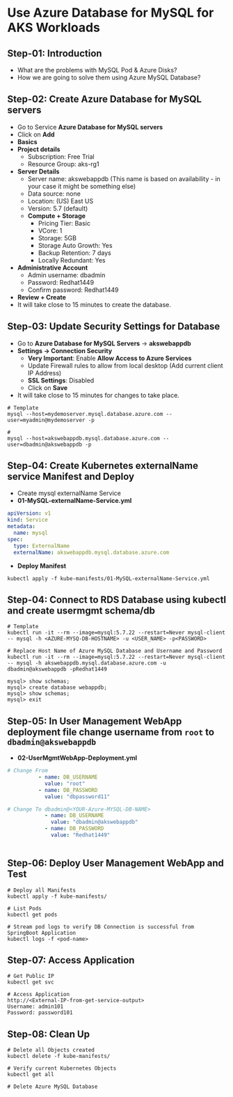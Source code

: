 # Use Azure Database for MySQL for AKS Workloads

## Step-01: Introduction
- What are the problems with MySQL Pod & Azure Disks? 
- How we are going to solve them using Azure MySQL Database?

## Step-02: Create Azure Database for MySQL servers
- Go to Service **Azure Database for MySQL servers**
- Click on **Add**
- **Basics**
- **Project details**
  - Subscription: Free Trial
  - Resource Group: aks-rg1
- **Server Details**
  - Server name: akswebappdb (This name is based on availability - in your case it might be something else)
  - Data source: none
  - Location: (US) East US
  - Version: 5.7 (default)
  - **Compute + Storage**
    - Pricing Tier: Basic
    - VCore: 1
    - Storage: 5GB
    - Storage Auto Growth: Yes
    - Backup Retention: 7 days
    - Locally Redundant: Yes
- **Administrative Account**      
  - Admin username: dbadmin
  - Password: Redhat1449
  - Confirm password: Redhat1449
- **Review + Create**  
- It will take close to 15 minutes to create the database. 

## Step-03: Update Security Settings for Database
- Go to **Azure Database for MySQL Servers** -> **akswebappdb**
- **Settings -> Connection Security**
  - **Very Important**: Enable **Allow Access to Azure Services**
  - Update Firewall rules to allow from local desktop (Add current client IP Address)
  - **SSL Settings**: Disabled  
  - Click on **Save**
- It will take close to 15 minutes for changes to take place. 

```
# Template
mysql --host=mydemoserver.mysql.database.azure.com --user=myadmin@mydemoserver -p

# 
mysql --host=akswebappdb.mysql.database.azure.com --user=dbadmin@akswebappdb -p
```

## Step-04: Create Kubernetes externalName service Manifest and Deploy
- Create mysql externalName Service
- **01-MySQL-externalName-Service.yml**
```yml
apiVersion: v1
kind: Service
metadata:
  name: mysql
spec:
  type: ExternalName
  externalName: akswebappdb.mysql.database.azure.com
```
 - **Deploy Manifest**
```
kubectl apply -f kube-manifests/01-MySQL-externalName-Service.yml
```
## Step-04:  Connect to RDS Database using kubectl and create usermgmt schema/db
```
# Template
kubectl run -it --rm --image=mysql:5.7.22 --restart=Never mysql-client -- mysql -h <AZURE-MYSQ-DB-HOSTNAME> -u <USER_NAME> -p<PASSWORD>

# Replace Host Name of Azure MySQL Database and Username and Password
kubectl run -it --rm --image=mysql:5.7.22 --restart=Never mysql-client -- mysql -h akswebappdb.mysql.database.azure.com -u dbadmin@akswebappdb -pRedhat1449

mysql> show schemas;
mysql> create database webappdb;
mysql> show schemas;
mysql> exit
```
## Step-05: In User Management WebApp deployment file change username from `root` to `dbadmin@akswebappdb`
- **02-UserMgmtWebApp-Deployment.yml**
```yml
# Change From
          - name: DB_USERNAME
            value: "root"
          - name: DB_PASSWORD
            value: "dbpassword11"               

# Change To dbadmin@<YOUR-Azure-MYSQL-DB-NAME>
            - name: DB_USERNAME
              value: "dbadmin@akswebappdb"            
            - name: DB_PASSWORD
              value: "Redhat1449"                  
             
```

## Step-06: Deploy User Management WebApp and Test
```
# Deploy all Manifests
kubectl apply -f kube-manifests/

# List Pods
kubectl get pods

# Stream pod logs to verify DB Connection is successful from SpringBoot Application
kubectl logs -f <pod-name>
```
## Step-07: Access Application
```
# Get Public IP
kubectl get svc

# Access Application
http://<External-IP-from-get-service-output>
Username: admin101
Password: password101
```

## Step-08: Clean Up 
```
# Delete all Objects created
kubectl delete -f kube-manifests/

# Verify current Kubernetes Objects
kubectl get all

# Delete Azure MySQL Database
```
